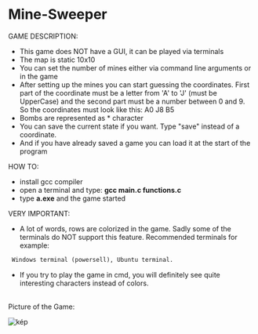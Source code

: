 # Mine-Sweeper

GAME DESCRIPTION:
- This game does NOT have a GUI, it can be played via terminals
- The map is static 10x10
- You can set the number of mines either via command line arguments or in the game
- After setting up the mines you can start guessing the coordinates. First part of the coordinate must be a letter from 'A' to 'J' (must be UpperCase) and the second part must be
  a number between 0 and 9.
  So the coordinates must look like this: A0 J8 B5
- Bombs are represented as * character
- You can save the current state if you want. Type "save" instead of a coordinate.
- And if you have already saved a game you can load it at the start of the program

HOW TO:
- install gcc compiler
- open a terminal and type: **gcc main.c functions.c**
- type **a.exe** and the game started

VERY IMPORTANT:
- A lot of words, rows are colorized in the game. Sadly some of the terminals do NOT support this feature. 
  Recommended terminals for example: 
```diff
 Windows terminal (powersell), Ubuntu terminal.
``` 
- If you try to play the game in cmd, you will definitely see quite interesting characters instead of colors.
<br/>
Picture of the Game:

![kép](https://user-images.githubusercontent.com/60004480/175985289-5bad7d2f-ad22-4ea5-924f-7a62d619b302.png)

